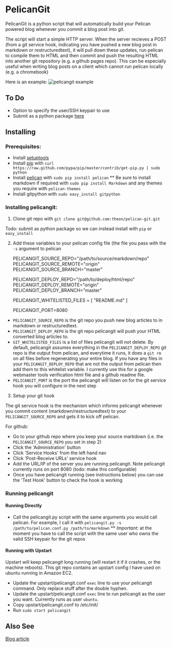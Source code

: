 # PelicanGit

PelicanGit is a python script that will automatically build your Pelican powered blog whenever you commit a blog post into git.

The script will start a simple HTTP server. When the server recieves a POST (from a git service hook, indicating you have pushed a new blog post in markdown or restructuredtext), it will pull down these updates, run pelican to compile them to HTML and then commit and push the resulting HTML into another git repository (e.g. a github pages repo). This can be especially useful when writing blog posts on a client which cannot run pelican locally (e.g. a chromebook)

Here is an example:
![pelicangit example](http://lh4.googleusercontent.com/-KPeKZ92FhaE/T4IeoedMY_I/AAAAAAAACXE/fSpxiJ_iCwE/s876/PelicanGit.png)

## To Do

 * Option to specify the user/SSH keypair to use
 * Submit as a python package [here](http://pypi.python.org/pypi?%3Aaction=submit_form)

## Installing

### Prerequisites:

 * Install [setuptools](http://pypi.python.org/pypi/setuptools)
 * Install [pip](http://www.pip-installer.org/en/latest/installing.html) with `curl https://raw.github.com/pypa/pip/master/contrib/get-pip.py | sudo python` 
 * Install [pelican](http://pelican.notmyidea.org/en/2.8/getting_started.html#installing) with `sudo pip install pelican`
 ** Be sure to install markdown if required with `sudo pip install Markdown` and any themes you require with `pelican-themes` 
 * Install gitpython with `sudo easy_install gitpython`

### Installing pelicangit:

1) Clone git repo with `git clone git@github.com:theon/pelican-git.git`

Todo: submit as python package so we can instead install with `pip` or `easy_install` 

2) Add these variables to your pelican config file (the file you pass with the `-s` argument to pelican
        
    PELICANGIT_SOURCE_REPO="/path/to/source/markdown/repo"
    PELICANGIT_SOURCE_REMOTE="origin"
    PELICANGIT_SOURCE_BRANCH="master"

    PELICANGIT_DEPLOY_REPO="/path/to/deploy/html/repo"
    PELICANGIT_DEPLOY_REMOTE="origin"
    PELICANGIT_DEPLOY_BRANCH="master"
    
    PELICANGIT_WHITELISTED_FILES = [
        "README.md"
    ]
    
    PELICANGIT_PORT=8080

 * `PELICANGIT_SOURCE_REPO` is the git repo you push new blog articles to in markdown or restructuredtext.
 * `PELICANGIT_DEPLOY_REPO` is the git repo pelicangit will push your HTML converted blog articles to.
 * `GIT_WHITELISTED_FILES` is a list of files pelicangit will not delete. By default, pelicangit assumes everything in the `PELICANGIT_DEPLOY_REPO` git repo is the output from pelican, and everytime it runs, it does a `git rm` on all files before regenerating your entire blog. If you have any files in your `PELICANGIT_DEPLOY_REPO` that are not the output from pelican then add them to this whitelist variable. I currently use this for a google webmaster tools verification html file and a github readme file.    
 * `PELICANGIT_PORT` is the port the pelicangit will listen on for the git service hook you will configure in the next step

3) Setup your git hook

The git service hook is the mechanism which informs pelicangit whenever you commit content (markdown/restructuredtext) to your `PELICANGIT_SOURCE_REPO` and gets it to kick off pelican. 

For github:
 * Go to your github repo where you keep your source markdown (i.e. the `PELICANGIT_SOURCE_REPO` you set in step 2)
 * Click the 'Administration' button
 * Click 'Service Hooks' from the left hand nav
 * Click 'Post-Receive URLs' service hook
 * Add the URL/IP of the server you are running pelicangit. Note pelicangit currently runs on port 8080 (todo: make this configurable)
 * Once you have pelicangit running (see instructions below) you can use the 'Test Hook' button to check the hook is working 

### Running pelicangit

#### Running Directly

 * Call the pelicangit.py script with the same arguments you would call pelican. For example, I call it with `pelicangit.py -s /path/to/pelican.conf.py /path/to/markdown`
 ** *Important:* at the moment you have to call the script with the same user who owns the valid SSH keypair for the git repos

#### Running with Upstart

Upstart will keep pelicangit long running (will restart it if it crashes, or the machine reboots).
This git repo contains an upstart config I have used on ubuntu running in Amazon EC2.

 * Update the upstart/pelicangit.conf `exec` line to use your pelicangit command. Only replace stuff after the double hyphen.
 * Update the upstart/pelicangit.conf `exec` line to run pelicangit as the user you want. Currently runs as user `ubuntu`.
 * Copy upstart/pelicangit.conf to /etc/init/
 * Run `sudo start pelicangit`

## Also See

[Blog article](http://theon.github.com/powering-your-blog-with-pelican-and-git.html)